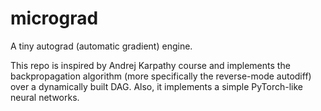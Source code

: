 # micrograd

A tiny autograd (automatic gradient) engine.

This repo is inspired by Andrej Karpathy course and implements the backpropagation algorithm (more specifically the reverse-mode autodiff) over a dynamically built DAG. Also, it implements a simple PyTorch-like neural networks.
